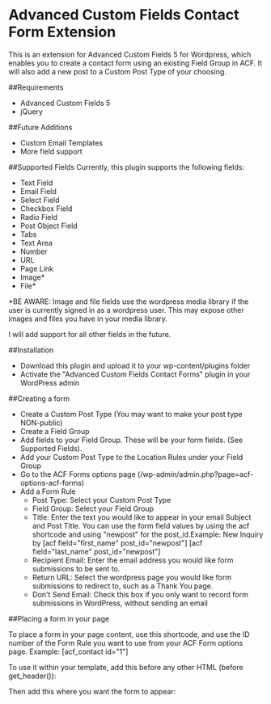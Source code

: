 # Advanced Custom Fields Contact Form Extension

This is an extension for Advanced Custom Fields 5 for Wordpress, which enables you to create a contact form using an existing Field Group in ACF. It will also add a new post to a Custom Post Type of your choosing.

##Requirements
- Advanced Custom Fields 5
- jQuery

##Future Additions
- Custom Email Templates
- More field support
 
##Supported Fields
Currently, this plugin supports the following fields:

- Text Field
- Email Field
- Select Field
- Checkbox Field
- Radio Field
- Post Object Field
- Tabs
- Text Area
- Number
- URL
- Page Link
- Image*
- File*

*BE AWARE: Image and file fields use the wordpress media library if the user is currently signed in as a wordpress user. This may expose other images and files you have in your media library.

I will add support for all other fields in the future.

##Installation
- Download this plugin and upload it to your wp-content/plugins folder
- Activate the "Advanced Custom Fields Contact Forms" plugin in your WordPress admin
 
##Creating a form
- Create a Custom Post Type (You may want to make your post type NON-public)
- Create a Field Group
- Add fields to your Field Group. These will be your form fields. (See Supported Fields).
- Add your Custom Post Type to the Location Rules under your Field Group
- Go to the ACF Forms options page (/wp-admin/admin.php?page=acf-options-acf-forms)
- Add a Form Rule
  - Post Type: Select your Custom Post Type
  - Field Group: Select your Field Group
  - Title: Enter the text you would like to appear in your email Subject and Post Title. You can use the form field values by using the acf shortcode and using "newpost" for the post_id.Example: New Inquiry by [acf field="first_name" post_id="newpost"] [acf field="last_name" post_id="newpost"]
  - Recipient Email: Enter the email address you would like form submissions to be sent to.
  - Return URL: Select the wordpress page you would like form submissions to redirect to, such as a Thank You page.
  - Don't Send Email: Check this box if you only want to record form submissions in WordPress, without sending an email

##Placing a form in your page

To place a form in your page content, use this shortcode, and use the ID number of the Form Rule you want to use from your ACF Form options page. Example: [acf_contact id="1"] 

To use it within your template, add this before any other HTML (before get_header()):
  <?php acf_form_head(); ?>
  
Then add this where you want the form to appear: <?php do_shortcode('[acf_contact id="1"]'); ?>
